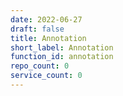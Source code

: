 ```yaml
---
date: 2022-06-27
draft: false
title: Annotation
short_label: Annotation
function_id: annotation
repo_count: 0
service_count: 0
---
```




